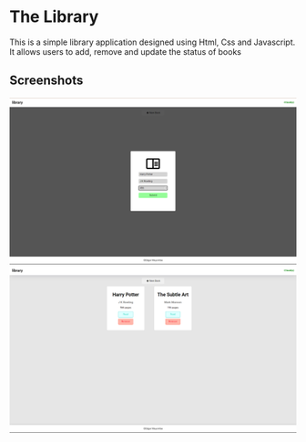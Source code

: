 # The Library
This is a simple library application designed using Html, Css and Javascript. It allows users to add, remove and update the status of books

## Screenshots
![add book](./screenshots/add_book.png)
![home](./screenshots/home.png)
